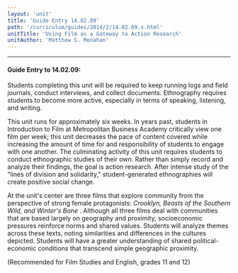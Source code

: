 ```yaml
---
layout: 'unit'
title: 'Guide Entry 14.02.09'
path: '/curriculum/guides/2014/2/14.02.09.x.html'
unitTitle: 'Using Film as a Gateway to Action Research'
unitAuthor: 'Matthew S. Monahan'
---
```


<body>
<hr/>
 <h4>
  Guide Entry to 14.02.09:
 </h4>
 <p>
  Students completing this unit will be required to keep running logs and field journals, conduct interviews, and collect documents. Ethnography requires students to become more active, especially in terms of speaking, listening, and writing.
 </p>
<p>
  This unit runs for approximately six weeks. In years past, students in Introduction to Film at Metropolitan Business Academy critically view one film per week; this unit decreases the pace of content covered while increasing the amount of time for and responsibility of students to engage with one another. The culminating activity of this unit requires students to conduct ethnographic studies of their own. Rather than simply record and analyze their findings, the goal is action research.  After intense study of the "lines of division and solidarity," student-generated ethnographies will create positive social change.
 </p>
<p>
  At the unit's center are three films that explore community from the perspective of strong female protagonists:
  <i>
   Crooklyn, Beasts of the Southern Wild, and Winter's Bone
  </i>
  . Although all three films deal with communities that are based largely on geography and proximity, socioeconomic pressures reinforce norms and shared values. Students will analyze themes across these texts, noting similarities and differences in the cultures depicted. Students will have a greater understanding of shared political-economic conditions that transcend simple geographic proximity.
 </p>
<p>
  (Recommended for Film Studies and English, grades 11 and 12)
  <b>
  </b>
 </p>

</body>
